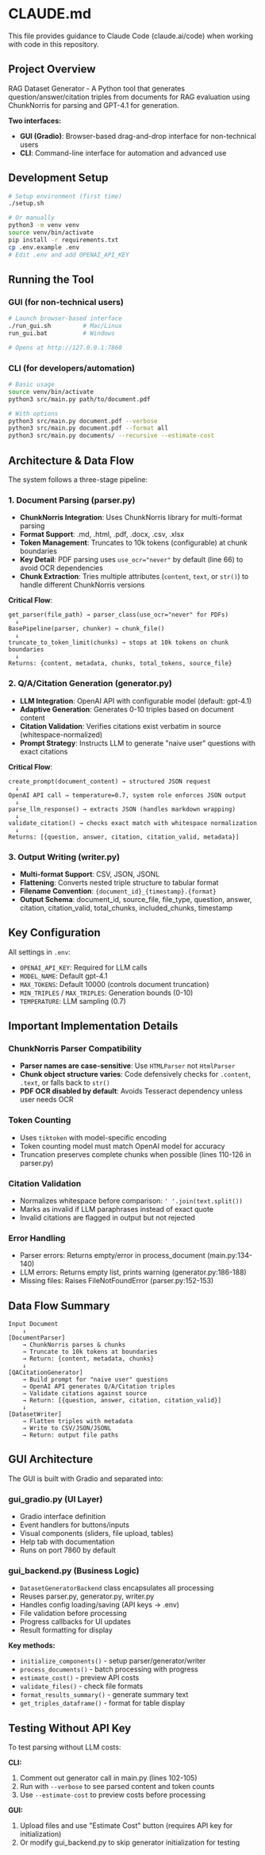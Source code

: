 # CLAUDE.md

This file provides guidance to Claude Code (claude.ai/code) when working with code in this repository.

## Project Overview

RAG Dataset Generator - A Python tool that generates question/answer/citation triples from documents for RAG evaluation using ChunkNorris for parsing and GPT-4.1 for generation.

**Two interfaces:**
- **GUI (Gradio)**: Browser-based drag-and-drop interface for non-technical users
- **CLI**: Command-line interface for automation and advanced use

## Development Setup

```bash
# Setup environment (first time)
./setup.sh

# Or manually
python3 -m venv venv
source venv/bin/activate
pip install -r requirements.txt
cp .env.example .env
# Edit .env and add OPENAI_API_KEY
```

## Running the Tool

### GUI (for non-technical users)
```bash
# Launch browser-based interface
./run_gui.sh         # Mac/Linux
run_gui.bat          # Windows

# Opens at http://127.0.0.1:7860
```

### CLI (for developers/automation)
```bash
# Basic usage
source venv/bin/activate
python3 src/main.py path/to/document.pdf

# With options
python3 src/main.py document.pdf --verbose
python3 src/main.py document.pdf --format all
python3 src/main.py documents/ --recursive --estimate-cost
```

## Architecture & Data Flow

The system follows a three-stage pipeline:

### 1. Document Parsing (parser.py)
- **ChunkNorris Integration**: Uses ChunkNorris library for multi-format parsing
- **Format Support**: .md, .html, .pdf, .docx, .csv, .xlsx
- **Token Management**: Truncates to 10k tokens (configurable) at chunk boundaries
- **Key Detail**: PDF parsing uses `use_ocr="never"` by default (line 66) to avoid OCR dependencies
- **Chunk Extraction**: Tries multiple attributes (`content`, `text`, or `str()`) to handle different ChunkNorris versions

**Critical Flow**:
```
get_parser(file_path) → parser_class(use_ocr="never" for PDFs)
  ↓
BasePipeline(parser, chunker) → chunk_file()
  ↓
truncate_to_token_limit(chunks) → stops at 10k tokens on chunk boundaries
  ↓
Returns: {content, metadata, chunks, total_tokens, source_file}
```

### 2. Q/A/Citation Generation (generator.py)
- **LLM Integration**: OpenAI API with configurable model (default: gpt-4.1)
- **Adaptive Generation**: Generates 0-10 triples based on document content
- **Citation Validation**: Verifies citations exist verbatim in source (whitespace-normalized)
- **Prompt Strategy**: Instructs LLM to generate "naive user" questions with exact citations

**Critical Flow**:
```
create_prompt(document_content) → structured JSON request
  ↓
OpenAI API call → temperature=0.7, system role enforces JSON output
  ↓
parse_llm_response() → extracts JSON (handles markdown wrapping)
  ↓
validate_citation() → checks exact match with whitespace normalization
  ↓
Returns: [{question, answer, citation, citation_valid, metadata}]
```

### 3. Output Writing (writer.py)
- **Multi-format Support**: CSV, JSON, JSONL
- **Flattening**: Converts nested triple structure to tabular format
- **Filename Convention**: `{document_id}_{timestamp}.{format}`
- **Output Schema**: document_id, source_file, file_type, question, answer, citation, citation_valid, total_chunks, included_chunks, timestamp

## Key Configuration

All settings in `.env`:
- `OPENAI_API_KEY`: Required for LLM calls
- `MODEL_NAME`: Default gpt-4.1
- `MAX_TOKENS`: Default 10000 (controls document truncation)
- `MIN_TRIPLES` / `MAX_TRIPLES`: Generation bounds (0-10)
- `TEMPERATURE`: LLM sampling (0.7)

## Important Implementation Details

### ChunkNorris Parser Compatibility
- **Parser names are case-sensitive**: Use `HTMLParser` not `HtmlParser`
- **Chunk object structure varies**: Code defensively checks for `.content`, `.text`, or falls back to `str()`
- **PDF OCR disabled by default**: Avoids Tesseract dependency unless user needs OCR

### Token Counting
- Uses `tiktoken` with model-specific encoding
- Token counting model must match OpenAI model for accuracy
- Truncation preserves complete chunks when possible (lines 110-126 in parser.py)

### Citation Validation
- Normalizes whitespace before comparison: `' '.join(text.split())`
- Marks as invalid if LLM paraphrases instead of exact quote
- Invalid citations are flagged in output but not rejected

### Error Handling
- Parser errors: Returns empty/error in process_document (main.py:134-140)
- LLM errors: Returns empty list, prints warning (generator.py:186-188)
- Missing files: Raises FileNotFoundError (parser.py:152-153)

## Data Flow Summary

```
Input Document
    ↓
[DocumentParser]
    → ChunkNorris parses & chunks
    → Truncate to 10k tokens at boundaries
    → Return: {content, metadata, chunks}
    ↓
[QACitationGenerator]
    → Build prompt for "naive user" questions
    → OpenAI API generates Q/A/Citation triples
    → Validate citations against source
    → Return: [{question, answer, citation, citation_valid}]
    ↓
[DatasetWriter]
    → Flatten triples with metadata
    → Write to CSV/JSON/JSONL
    → Return: output file paths
```

## GUI Architecture

The GUI is built with Gradio and separated into:

### gui_gradio.py (UI Layer)
- Gradio interface definition
- Event handlers for buttons/inputs
- Visual components (sliders, file upload, tables)
- Help tab with documentation
- Runs on port 7860 by default

### gui_backend.py (Business Logic)
- `DatasetGeneratorBackend` class encapsulates all processing
- Reuses parser.py, generator.py, writer.py
- Handles config loading/saving (API keys → .env)
- File validation before processing
- Progress callbacks for UI updates
- Result formatting for display

**Key methods:**
- `initialize_components()` - setup parser/generator/writer
- `process_documents()` - batch processing with progress
- `estimate_cost()` - preview API costs
- `validate_files()` - check file formats
- `format_results_summary()` - generate summary text
- `get_triples_dataframe()` - format for table display

## Testing Without API Key

To test parsing without LLM costs:

**CLI:**
1. Comment out generator call in main.py (lines 102-105)
2. Run with `--verbose` to see parsed content and token counts
3. Use `--estimate-cost` to preview costs before processing

**GUI:**
1. Upload files and use "Estimate Cost" button (requires API key for initialization)
2. Or modify gui_backend.py to skip generator initialization for testing

